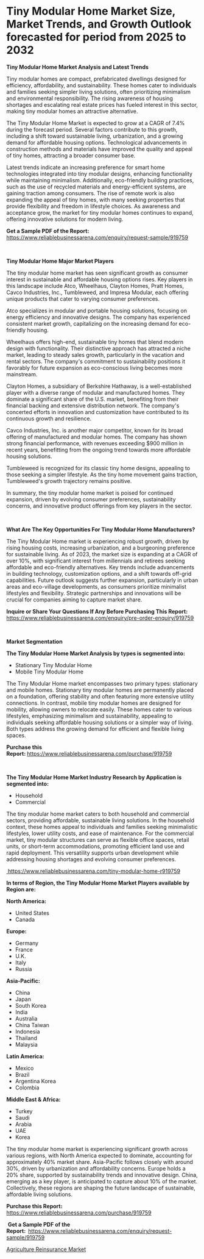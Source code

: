 <p><h1>Tiny Modular Home Market Size, Market Trends, and Growth Outlook forecasted for period from 2025 to 2032</h1></p><p><strong>Tiny Modular Home Market Analysis and Latest Trends</strong></p>
<p><p>Tiny modular homes are compact, prefabricated dwellings designed for efficiency, affordability, and sustainability. These homes cater to individuals and families seeking simpler living solutions, often prioritizing minimalism and environmental responsibility. The rising awareness of housing shortages and escalating real estate prices has fueled interest in this sector, making tiny modular homes an attractive alternative.</p><p>The Tiny Modular Home Market is expected to grow at a CAGR of 7.4% during the forecast period. Several factors contribute to this growth, including a shift toward sustainable living, urbanization, and a growing demand for affordable housing options. Technological advancements in construction methods and materials have improved the quality and appeal of tiny homes, attracting a broader consumer base.</p><p>Latest trends indicate an increasing preference for smart home technologies integrated into tiny modular designs, enhancing functionality while maintaining minimalism. Additionally, eco-friendly building practices, such as the use of recycled materials and energy-efficient systems, are gaining traction among consumers. The rise of remote work is also expanding the appeal of tiny homes, with many seeking properties that provide flexibility and freedom in lifestyle choices. As awareness and acceptance grow, the market for tiny modular homes continues to expand, offering innovative solutions for modern living.</p></p>
<p><strong>Get a Sample PDF of the Report:&nbsp;</strong> <a href="https://www.reliablebusinessarena.com/enquiry/request-sample/919759?utm_campaign=2637&utm_medium=2&utm_source=Github&utm_content=ia&utm_term=06032025&utm_id=tiny-modular-home">https://www.reliablebusinessarena.com/enquiry/request-sample/919759</a></p>
<p>&nbsp;</p>
<p><strong>Tiny Modular Home Major Market Players</strong></p>
<p><p>The tiny modular home market has seen significant growth as consumer interest in sustainable and affordable housing options rises. Key players in this landscape include Atco, Wheelhaus, Clayton Homes, Pratt Homes, Cavco Industries, Inc., Tumbleweed, and Impresa Modular, each offering unique products that cater to varying consumer preferences.</p><p>Atco specializes in modular and portable housing solutions, focusing on energy efficiency and innovative designs. The company has experienced consistent market growth, capitalizing on the increasing demand for eco-friendly housing.</p><p>Wheelhaus offers high-end, sustainable tiny homes that blend modern design with functionality. Their distinctive approach has attracted a niche market, leading to steady sales growth, particularly in the vacation and rental sectors. The company's commitment to sustainability positions it favorably for future expansion as eco-conscious living becomes more mainstream.</p><p>Clayton Homes, a subsidiary of Berkshire Hathaway, is a well-established player with a diverse range of modular and manufactured homes. They dominate a significant share of the U.S. market, benefiting from their financial backing and extensive distribution network. The company's concerted efforts in innovation and customization have contributed to its continuous growth and resilience.</p><p>Cavco Industries, Inc. is another major competitor, known for its broad offering of manufactured and modular homes. The company has shown strong financial performance, with revenues exceeding $900 million in recent years, benefitting from the ongoing trend towards more affordable housing solutions.</p><p>Tumbleweed is recognized for its classic tiny home designs, appealing to those seeking a simpler lifestyle. As the tiny home movement gains traction, Tumbleweed's growth trajectory remains positive.</p><p>In summary, the tiny modular home market is poised for continued expansion, driven by evolving consumer preferences, sustainability concerns, and innovative product offerings from key players in the sector.</p></p>
<p>&nbsp;</p>
<p><strong>What Are The Key Opportunities For Tiny Modular Home Manufacturers?</strong></p>
<p><p>The Tiny Modular Home market is experiencing robust growth, driven by rising housing costs, increasing urbanization, and a burgeoning preference for sustainable living. As of 2023, the market size is expanding at a CAGR of over 10%, with significant interest from millennials and retirees seeking affordable and eco-friendly alternatives. Key trends include advancements in building technology, customization options, and a shift towards off-grid capabilities. Future outlook suggests further expansion, particularly in urban areas and eco-village developments, as consumers prioritize minimalist lifestyles and flexibility. Strategic partnerships and innovations will be crucial for companies aiming to capture market share.</p></p>
<p><strong>Inquire or Share Your Questions If Any Before Purchasing This Report:</strong> <a href="https://www.reliablebusinessarena.com/enquiry/pre-order-enquiry/919759?utm_campaign=2637&utm_medium=2&utm_source=Github&utm_content=ia&utm_term=06032025&utm_id=tiny-modular-home">https://www.reliablebusinessarena.com/enquiry/pre-order-enquiry/919759</a></p>
<p>&nbsp;</p>
<p><strong>Market Segmentation</strong></p>
<p><strong>The Tiny Modular Home Market Analysis by types is segmented into:</strong></p>
<p><ul><li>Stationary Tiny Modular Home</li><li>Mobile Tiny Modular Home</li></ul></p>
<p><p>The Tiny Modular Home market encompasses two primary types: stationary and mobile homes. Stationary tiny modular homes are permanently placed on a foundation, offering stability and often featuring more extensive utility connections. In contrast, mobile tiny modular homes are designed for mobility, allowing owners to relocate easily. These homes cater to various lifestyles, emphasizing minimalism and sustainability, appealing to individuals seeking affordable housing solutions or a simpler way of living. Both types address the growing demand for efficient and flexible living spaces.</p></p>
<p><strong>Purchase this Report:&nbsp;</strong><a href="https://www.reliablebusinessarena.com/purchase/919759?utm_campaign=2637&utm_medium=2&utm_source=Github&utm_content=ia&utm_term=06032025&utm_id=tiny-modular-home">https://www.reliablebusinessarena.com/purchase/919759</a></p>
<p>&nbsp;</p>
<p><strong>The Tiny Modular Home Market Industry Research by Application is segmented into:</strong></p>
<p><ul><li>Household</li><li>Commercial</li></ul></p>
<p><p>The tiny modular home market caters to both household and commercial sectors, providing affordable, sustainable living solutions. In the household context, these homes appeal to individuals and families seeking minimalistic lifestyles, lower utility costs, and ease of maintenance. For the commercial market, tiny modular structures can serve as flexible office spaces, retail units, or short-term accommodations, promoting efficient land use and rapid deployment. This versatility supports urban development while addressing housing shortages and evolving consumer preferences.</p></p>
<p><a href="https://www.reliablebusinessarena.com/tiny-modular-home-r919759?utm_campaign=2637&utm_medium=2&utm_source=Github&utm_content=ia&utm_term=06032025&utm_id=tiny-modular-home">&nbsp;https://www.reliablebusinessarena.com/tiny-modular-home-r919759</a></p>
<p><strong>In terms of Region, the Tiny Modular Home Market Players available by Region are:</strong></p>
<p>
    <p> <strong> North America: </strong>
        <ul>
            <li>United States</li>
            <li>Canada</li>
        </ul>
        </p> 
    <p> <strong> Europe: </strong>
        <ul>
            <li>Germany</li>
            <li>France</li>
            <li>U.K.</li>
            <li>Italy</li>
            <li>Russia</li>
        </ul>
        </p> 
    <p> <strong> Asia-Pacific: </strong>
        <ul>
            <li>China</li>
            <li>Japan</li>
            <li>South Korea</li>
            <li>India</li>
            <li>Australia</li>
            <li>China Taiwan</li>
            <li>Indonesia</li>
            <li>Thailand</li>
            <li>Malaysia</li>
        </ul>
        </p> 
    <p> <strong> Latin America: </strong>
        <ul>
            <li>Mexico</li>
            <li>Brazil</li>
            <li>Argentina Korea</li>
            <li>Colombia</li>
        </ul>
        </p> 
    <p> <strong> Middle East & Africa: </strong>
        <ul>
            <li>Turkey</li>
            <li>Saudi</li>
            <li>Arabia</li>
            <li>UAE</li>
            <li>Korea</li>
        </ul>
    </p>
    </p>
<p><p>The tiny modular home market is experiencing significant growth across various regions, with North America expected to dominate, accounting for approximately 40% market share. Asia-Pacific follows closely with around 30%, driven by urbanization and affordability concerns. Europe holds a 20% share, supported by sustainability trends and innovative design. China, emerging as a key player, is anticipated to capture about 10% of the market. Collectively, these regions are shaping the future landscape of sustainable, affordable living solutions.</p></p>
<p><strong>Purchase this Report: </strong><a href="https://www.reliablebusinessarena.com/purchase/919759?utm_campaign=2637&utm_medium=2&utm_source=Github&utm_content=ia&utm_term=06032025&utm_id=tiny-modular-home">https://www.reliablebusinessarena.com/purchase/919759</a></p>
<p>&nbsp;<strong>Get a Sample PDF of the Report:&nbsp;&nbsp;</strong><a href="https://www.reliablebusinessarena.com/enquiry/request-sample/919759?utm_campaign=2637&utm_medium=2&utm_source=Github&utm_content=ia&utm_term=06032025&utm_id=tiny-modular-home">https://www.reliablebusinessarena.com/enquiry/request-sample/919759</a></p>
<p><strong></strong></p>
<p><p><a href="https://github.com/joannesouthgate/Market-Research-Report-List-5/blob/main/agriculture-reinsurance-market.md?utm_campaign=2637&utm_medium=2&utm_source=Github&utm_content=ia&utm_term=06032025&utm_id=tiny-modular-home">Agriculture Reinsurance Market</a></p></p>